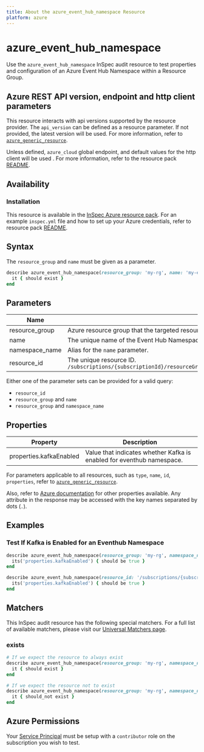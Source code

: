 ```yaml
---
title: About the azure_event_hub_namespace Resource
platform: azure
---
```


# azure_event_hub_namespace

Use the `azure_event_hub_namespace` InSpec audit resource to test properties and configuration of an Azure Event Hub Namespace within a Resource Group.

## Azure REST API version, endpoint and http client parameters

This resource interacts with api versions supported by the resource provider.
The `api_version` can be defined as a resource parameter.
If not provided, the latest version will be used.
For more information, refer to [`azure_generic_resource`](azure_generic_resource.md).

Unless defined, `azure_cloud` global endpoint, and default values for the http client will be used .
For more information, refer to the resource pack [README](../../README.md). 

## Availability

### Installation

This resource is available in the [InSpec Azure resource pack](https://github.com/inspec/inspec-azure). 
For an example `inspec.yml` file and how to set up your Azure credentials, refer to resource pack [README](../../README.md#Service-Principal).

## Syntax

The `resource_group` and `name` must be given as a parameter.
```ruby
describe azure_event_hub_namespace(resource_group: 'my-rg', name: 'my-event-hub-ns') do
  it { should exist }
end
```
## Parameters

| Name                           | Description                                                                       |
|--------------------------------|-----------------------------------------------------------------------------------|
| resource_group                 | Azure resource group that the targeted resource resides in. `resourceGroupName`   |
| name                           | The unique name of the Event Hub Namespace. `namespaceName`                       |
| namespace_name                 | Alias for the `name` parameter.                                                   |
| resource_id                    | The unique resource ID. `/subscriptions/{subscriptionId}/resourceGroups/{resourceGroupName}/providers/Microsoft.EventHub/namespaces/{namespaceName}` |

Either one of the parameter sets can be provided for a valid query:
- `resource_id`
- `resource_group` and `name`
- `resource_group` and `namespace_name`

## Properties

| Property                          | Description |
|-----------------------------------|-------------|
| properties.kafkaEnabled           | Value that indicates whether Kafka is enabled for eventhub namespace. |

For parameters applicable to all resources, such as `type`, `name`, `id`, `properties`, refer to [`azure_generic_resource`](azure_generic_resource.md#properties).

Also, refer to [Azure documentation](https://docs.microsoft.com/en-us/rest/api/eventhub/2017-04-01/namespaces/get#ehnamespace) for other properties available. 
Any attribute in the response may be accessed with the key names separated by dots (`.`).

## Examples

### Test If Kafka is Enabled for an Eventhub Namespace
```ruby
describe azure_event_hub_namespace(resource_group: 'my-rg', namespace_name: 'my-event-hub-ns') do
  its('properties.kafkaEnabled') { should be true }
end
```
```ruby
describe azure_event_hub_namespace(resource_id: '/subscriptions/{subscriptionId}/resourceGroups/{resourceGroupName}/providers/Microsoft.EventHub/namespaces/{namespaceName}') do
  its('properties.kafkaEnabled') { should be true }
end
```
## Matchers

This InSpec audit resource has the following special matchers. For a full list of available matchers, please visit our [Universal Matchers page](https://docs.chef.io/inspec/matchers/).

### exists
```ruby
# If we expect the resource to always exist
describe azure_event_hub_namespace(resource_group: 'my-rg', namespace_name: 'my-event-hub-ns') do
  it { should exist }
end

# If we expect the resource not to exist
describe azure_event_hub_namespace(resource_group: 'my-rg', namespace_name: 'my-event-hub-ns') do
  it { should_not exist }
end
```
## Azure Permissions

Your [Service Principal](https://docs.microsoft.com/en-us/azure/azure-resource-manager/resource-group-create-service-principal-portal) must be setup with a `contributor` role on the subscription you wish to test.
